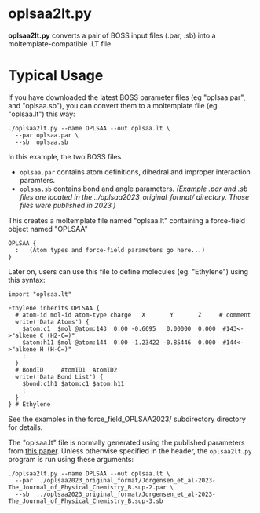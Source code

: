 oplsaa2lt.py
==========================

**oplsaa2lt.py** converts a pair of BOSS input files (.par, .sb) into a moltemplate-compatible .LT file

# Typical Usage
If you have downloaded the latest BOSS parameter files
(eg "oplsaa.par", and "oplsaa.sb"),
you can convert them to a moltemplate file (eg. "oplsaa.lt") this way:
```
./oplsaa2lt.py --name OPLSAA --out oplsaa.lt \
  --par oplsaa.par \
  --sb  oplsaa.sb
```
In this example, the two BOSS files
- `oplsaa.par` contains atom definitions, dihedral and improper interaction paramters.
- `oplsaa.sb` contains bond and angle parameters.
*(Example .par and .sb files are located in the ../oplsaa2023_original_format/ directory.  Those files were published in 2023.)*

This creates a moltemplate file named "oplsaa.lt" containing a force-field object named "OPLSAA"
```
OPLSAA {
  :   (Atom types and force-field parameters go here...)
}
```
Later on, users can use this file to define molecules (eg. "Ethylene")
using this syntax:
```
import "oplsaa.lt"

Ethylene inherits OPLSAA {
  # atom-id mol-id atom-type charge   X       Y       Z     # comment
  write('Data Atoms') {
    $atom:c1  $mol @atom:143  0.00 -0.6695   0.00000  0.000  #143<->"alkene C (H2-C=)"
    $atom:h11 $mol @atom:144  0.00 -1.23422 -0.85446  0.000  #144<->"alkene H (H-C=)"
    :
  }
  # BondID     AtomID1  AtomID2
  write('Data Bond List') {
    $bond:c1h1 $atom:c1 $atom:h11
    :
  }
} # Ethylene
```
See the examples in the force_field_OPLSAA2023/ subdirectory directory for details.


The "oplsaa.lt" file is normally generated using the published parameters from [this paper](https://pubs.acs.org/doi/suppl/10.1021/acs.jpcb.3c06602).  Unless otherwise specified in the header, the `oplsaa2lt.py` program is run using these arguments:
```
./oplsaa2lt.py --name OPLSAA --out oplsaa.lt \
  --par ../oplsaa2023_original_format/Jorgensen_et_al-2023-The_Journal_of_Physical_Chemistry_B.sup-2.par \
  --sb  ../oplsaa2023_original_format/Jorgensen_et_al-2023-The_Journal_of_Physical_Chemistry_B.sup-3.sb
```
